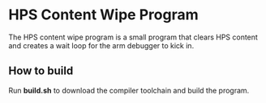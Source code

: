 # HPS Content Wipe Program

The HPS content wipe program is a small program that clears HPS content and creates a wait loop for the arm debugger to kick in.

## How to build
Run **build.sh** to download the compiler toolchain and build the program.

